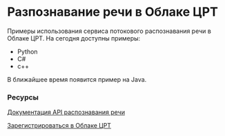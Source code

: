# Разпознавание речи в Облаке ЦРТ
Примеры использования сервиса потокового распознавания речи в Облаке ЦРТ. На сегодня доступны примеры:
- Python
- C#
- c++

В ближайшее время появится пример на Java.


### Ресурсы
[Документация API распознавания речи](https://asr.cp.speechpro.com/docs)

[Зарегистрироваться в Облаке ЦРТ](https://cp.speechpro.com/home)

